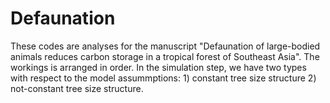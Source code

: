 # Defaunation
These codes are analyses for the manuscript "Defaunation of large-bodied animals reduces carbon storage in a tropical forest of Southeast Asia". The workings is arranged in order. In the simulation step, we have two types with respect to the model assummptions: 1) constant tree size structure 2) not-constant tree size structure.
